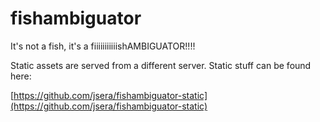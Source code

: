 # fishambiguator

It's not a fish, it's a fiiiiiiiiiiishAMBIGUATOR!!!!

Static assets are served from a different server. Static stuff can be found here:

[https://github.com/jsera/fishambiguator-static](https://github.com/jsera/fishambiguator-static)
